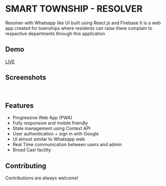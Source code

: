 
# SMART TOWNSHIP - RESOLVER 

Resolver with Whatsapp like UI built using React.js and Firebase
It is a web app created for townships where residents can raise there complain to respective departments through this application


## Demo

[LIVE](https://hal-resolver.web.app/)


## Screenshots
<img alt="" src="/screenshots/ss1.jpg">
<img alt="" src="/screenshots/ss2.jpg">
<img alt="" src="/screenshots/ss3.jpg">
<img alt="" src="/screenshots/ss4.jpg">


## Features

- Progressive Web App (PWA)
- Fully responsive and mobile friendly
- State management using Context API
- User authentication + sign in with Google
- UI almost similar to Whatsapp web
- Real Time communication between users and admin
- Broad Cast facility 

  
## Contributing

Contributions are always welcome!

  

  
  
